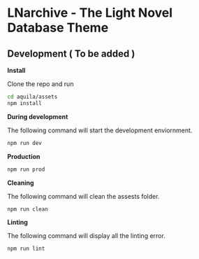 # LNarchive - The Light Novel Database Theme

## Development ( To be added )

**Install**

Clone the repo and run

```bash
cd aquila/assets
npm install
```

**During development**

The following command will start the development enviornment.

```bash
npm run dev
```

**Production**

```bash
npm run prod
```

**Cleaning**

The following command will clean the assests folder.

```bash
npm run clean
```

**Linting**

The following command will display all the linting error.

```bash
npm run lint
```